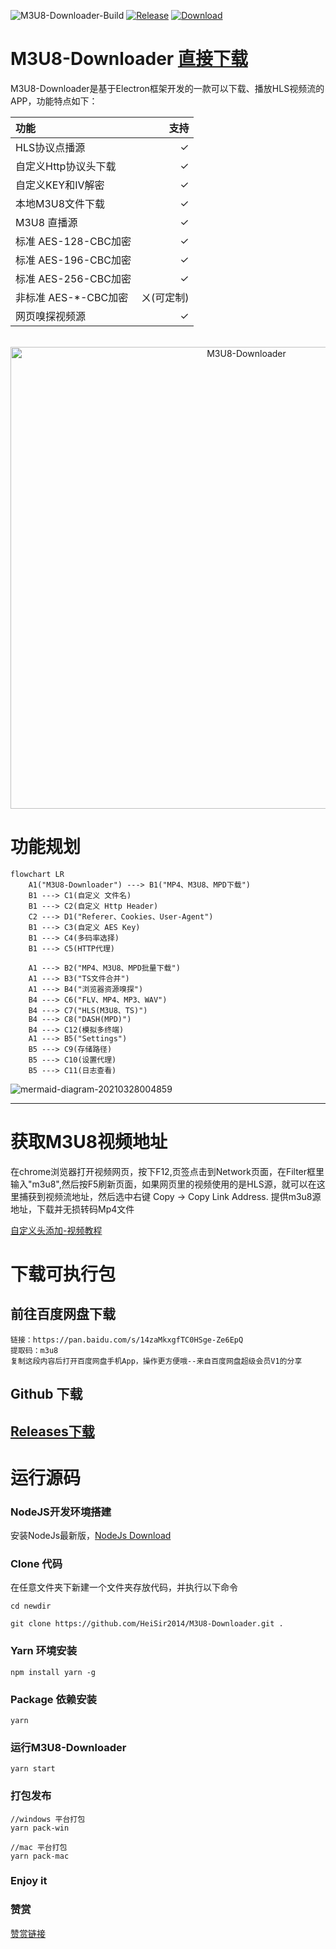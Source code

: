 
![M3U8-Downloader-Build](https://img.shields.io/github/workflow/status/heisir2014/M3U8-Downloader/M3U8-Downloader-Build?style=flat-square)
[![Release](https://img.shields.io/github/v/release/heisir2014/m3u8-downloader?style=flat-square)](https://github.com/HeiSir2014/M3U8-Downloader/releases/latest)
[![Download](https://img.shields.io/github/downloads/heisir2014/m3u8-downloader/total?style=flat-square)](https://github.com/HeiSir2014/M3U8-Downloader/releases/latest)
# M3U8-Downloader [直接下载](#下载可执行包)
M3U8-Downloader是基于Electron框架开发的一款可以下载、播放HLS视频流的APP，功能特点如下：

| 功能 | 支持 |
| :-- | --: |
| HLS协议点播源 | ✓ |
| 自定义Http协议头下载 | ✓ |
| 自定义KEY和IV解密 | ✓ |
| 本地M3U8文件下载 | ✓ |
| M3U8 直播源 | ✓ |
| 标准 AES-128-CBC加密 | ✓ |
| 标准 AES-196-CBC加密 | ✓ |
| 标准 AES-256-CBC加密 | ✓ |
| 非标准 AES-*-CBC加密 | ㄨ(可定制) |
| 网页嗅探视频源 | ✓ |


<div align="center">
    <br>
    <img width="739" src="https://github.com/HeiSir2014/M3U8-Downloader/blob/master/resource/HLSDownloadShow-3-1.gif?raw=true" alt="M3U8-Downloader">
    <br>
</div>

# 功能规划

```mermaid
flowchart LR
    A1("M3U8-Downloader") ---> B1("MP4、M3U8、MPD下载")
    B1 ---> C1(自定义 文件名)
    B1 ---> C2(自定义 Http Header)
    C2 ---> D1("Referer、Cookies、User-Agent")
    B1 ---> C3(自定义 AES Key)
    B1 ---> C4(多码率选择)
    B1 ---> C5(HTTP代理)
    
    A1 ---> B2("MP4、M3U8、MPD批量下载")
    A1 ---> B3("TS文件合并")
    A1 ---> B4("浏览器资源嗅探")
    B4 ---> C6("FLV、MP4、MP3、WAV")
    B4 ---> C7("HLS(M3U8、TS)")
    B4 ---> C8("DASH(MPD)")
    B4 ---> C12(模拟多终端)
    A1 ---> B5("Settings")
    B5 ---> C9(存储路径)
    B5 ---> C10(设置代理)
    B5 ---> C11(日志查看)
```
![mermaid-diagram-20210328004859](https://i.loli.net/2021/03/28/Ca5yhFQeTmG69DK.png)

---

# 获取M3U8视频地址

在chrome浏览器打开视频网页，按下F12,页签点击到Network页面，在Filter框里输入"m3u8",然后按F5刷新页面，如果网页里的视频使用的是HLS源，就可以在这里捕获到视频流地址，然后选中右键 Copy -> Copy Link Address.
提供m3u8源地址，下载并无损转码Mp4文件

[自定义头添加-视频教程](https://player.bilibili.com/player.html?aid=498666070&bvid=BV1QK411n7VJ&cid=206827525&page=1)

# 下载可执行包

## 前往百度网盘下载

```
链接：https://pan.baidu.com/s/14zaMkxgfTC0HSge-Ze6EpQ 
提取码：m3u8 
复制这段内容后打开百度网盘手机App，操作更方便哦--来自百度网盘超级会员V1的分享
```

## Github 下载
## [Releases下载](https://github.com/HeiSir2014/M3U8-Downloader/releases)

# 运行源码
### NodeJS开发环境搭建

安装NodeJs最新版，[NodeJs Download](http://nodejs.cn/download/)

### Clone 代码

在任意文件夹下新建一个文件夹存放代码，并执行以下命令
```
cd newdir

git clone https://github.com/HeiSir2014/M3U8-Downloader.git .
```
### Yarn 环境安装

```
npm install yarn -g
```

### Package 依赖安装

```
yarn
```
### 运行M3U8-Downloader

```
yarn start
```
### 打包发布

```
//windows 平台打包
yarn pack-win

//mac 平台打包
yarn pack-mac

```

### Enjoy it

### 赞赏

[赞赏链接](https://tools.heisir.cn/HLSDownload/2019/07/08/02/)
